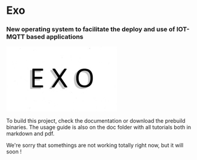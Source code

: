 # Exo
### New operating system to facilitate the deploy and use of IOT-MQTT based applications

![exo](https://github.com/synth-me/Exo/blob/main/doc/resources/exo_logo.jpg)


To build this project, check the documentation or download the prebuild binaries.
The usage guide is also on the doc folder with all tutorials both in markdown and pdf.

We're sorry that somethings are not working totally right now, but it will soon ! 
